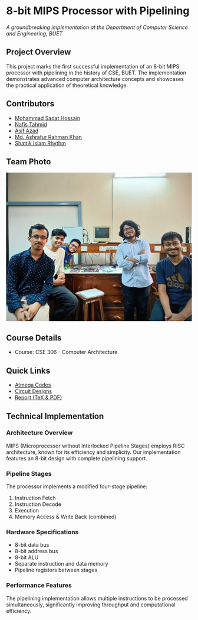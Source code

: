 # 8-bit MIPS Processor with Pipelining
*A groundbreaking implementation at the Department of Computer Science and Engineering, BUET*

## Project Overview
This project marks the first successful implementation of an 8-bit MIPS processor with pipelining in the history of CSE, BUET. The implementation demonstrates advanced computer architecture concepts and showcases the practical application of theoretical knowledge.

## Contributors
- [Mohammad Sadat Hossain](https://www.facebook.com/sadathossain01)
- [Nafis Tahmid](https://www.facebook.com/tahmid404)
- [Asif Azad](https://www.facebook.com/asif.azad.52438)
- [Md. Ashrafur Rahman Khan](https://www.facebook.com/ashrafur.khan.37)
- [Shattik Islam Rhythm](https://www.facebook.com/shattik.islam.5)

## Team Photo
![Team Photo](https://github.com/BRAINIAC2677/CSE-306-Computer-Architecture/blob/main/assets/group_photo.jpg?raw=true)

## Course Details
- Course: CSE 306 - Computer Architecture

## Quick Links
- [Atmega Codes](https://github.com/SadatHossain01/CSE306-ComputerArchitecture/tree/main/MIPS/Atmega)
- [Circuit Designs](https://github.com/SadatHossain01/CSE306-ComputerArchitecture/tree/main/MIPS/Circuits)
- [Report (TeX & PDF)](https://github.com/SadatHossain01/CSE306-ComputerArchitecture/tree/main/MIPS/Report)

## Technical Implementation
### Architecture Overview
MIPS (Microprocessor without Interlocked Pipeline Stages) employs RISC architecture, known for its efficiency and simplicity. Our implementation features an 8-bit design with complete pipelining support.

### Pipeline Stages
The processor implements a modified four-stage pipeline:
1. Instruction Fetch
2. Instruction Decode
3. Execution
4. Memory Access & Write Back (combined)

### Hardware Specifications
- 8-bit data bus
- 8-bit address bus
- 8-bit ALU
- Separate instruction and data memory
- Pipeline registers between stages

### Performance Features
The pipelining implementation allows multiple instructions to be processed simultaneously, significantly improving throughput and computational efficiency.